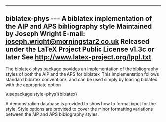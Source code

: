 ----------------------------------------------------------------
biblatex-phys --- A biblatex implementation of the AIP and APS 
  bibliography style
Maintained by Joseph Wright
E-mail: joseph.wright@morningstar2.co.uk
Released under the LaTeX Project Public License v1.3c or later
See http://www.latex-project.org/lppl.txt
----------------------------------------------------------------

The biblatex-phys package provides an implementation of the 
bibliography styles of both the AIP and the APS for biblatex.
This implementation follows standard biblatex conventions, and
can be used simply by loading biblatex with the appropriate option

  \usepackage[style=phys]{biblatex}
   
A demonstration database is provided to show how to format
input for the style. Style options are provided to cover the
minor formatting variations between the AIP and APS bibliography
styles.
